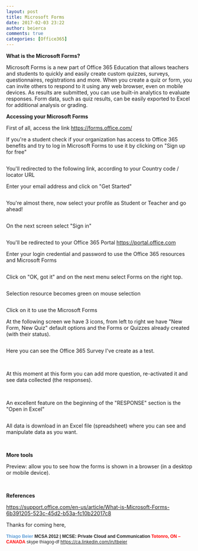 ```yaml
---
layout: post
title: Microsoft Forms
date: 2017-02-03 23:22
author: beierca
comments: true
categories: [Office365]
---
```

<strong>What is the Microsoft Forms?
</strong>

Microsoft Forms is a new part of Office 365 Education that allows teachers and students to quickly and easily create custom quizzes, surveys, questionnaires, registrations and more. When you create a quiz or form, you can invite others to respond to it using any web browser, even on mobile devices. As results are submitted, you can use built-in analytics to evaluate responses. Form data, such as quiz results, can be easily exported to Excel for additional analysis or grading.

<strong>Accessing your Microsoft Forms
</strong>

First of all, access the link <a href="https://forms.office.com/">https://forms.office.com/</a>

If you're a student check if your organization has access to Office 365 benefits and try to log in Microsoft Forms to use it by clicking on "Sign up for free"

<img src="http://thiagobeier.files.wordpress.com/2017/02/020417_0419_microsoftfo1.png" alt="" />

You'll redirected to the following link, according to your Country code / locator URL

Enter your email address and click on "Get Started"

<img src="http://thiagobeier.files.wordpress.com/2017/02/020417_0419_microsoftfo2.png" alt="" />

You're almost there, now select your profile as Student or Teacher and go ahead!

<img src="http://thiagobeier.files.wordpress.com/2017/02/020417_0419_microsoftfo3.png" alt="" />

On the next screen select "Sign in"

<img src="http://thiagobeier.files.wordpress.com/2017/02/020417_0419_microsoftfo4.png" alt="" />

You'll be redirected to your Office 365 Portal <a href="https://portal.office.com">https://portal.office.com</a>

Enter your login credential and password to use the Office 365 resources and Microsoft Forms

<img src="http://thiagobeier.files.wordpress.com/2017/02/020417_0419_microsoftfo5.png" alt="" />

Click on "OK, got it" and on the next menu select Forms on the right top.

<img src="http://thiagobeier.files.wordpress.com/2017/02/020417_0419_microsoftfo6.png" alt="" />

Selection resource becomes green on mouse selection

<img src="http://thiagobeier.files.wordpress.com/2017/02/020417_0419_microsoftfo7.png" alt="" />

Click on it to use the Microsoft Forms

At the following screen we have 3 icons, from left to right we have "New Form, New Quiz" default options and the Forms or Quizzes already created (with their status).

<img src="http://thiagobeier.files.wordpress.com/2017/02/020417_0419_microsoftfo8.png" alt="" />

Here you can see the Office 365 Survey I've create as a test.

<img src="http://thiagobeier.files.wordpress.com/2017/02/020417_0419_microsoftfo9.png" alt="" />

<img src="http://thiagobeier.files.wordpress.com/2017/02/020417_0419_microsoftfo10.png" alt="" />

<img src="http://thiagobeier.files.wordpress.com/2017/02/020417_0419_microsoftfo11.png" alt="" />

<img src="http://thiagobeier.files.wordpress.com/2017/02/020417_0419_microsoftfo12.png" alt="" />

<img src="http://thiagobeier.files.wordpress.com/2017/02/020417_0419_microsoftfo13.png" alt="" />

At this moment at this form you can add more question, re-activated it and see data collected (the responses).

<img src="http://thiagobeier.files.wordpress.com/2017/02/020417_0419_microsoftfo14.png" alt="" />

<img src="http://thiagobeier.files.wordpress.com/2017/02/020417_0419_microsoftfo15.png" alt="" />

<img src="http://thiagobeier.files.wordpress.com/2017/02/020417_0419_microsoftfo16.png" alt="" />

An excellent feature on the beginning of the "RESPONSE" section is the "Open in Excel"

<img src="http://thiagobeier.files.wordpress.com/2017/02/020417_0419_microsoftfo17.png" alt="" />

All data is download in an Excel file (spreadsheet) where you can see and manipulate data as you want.

<img src="http://thiagobeier.files.wordpress.com/2017/02/020417_0419_microsoftfo18.png" alt="" />

<img src="http://thiagobeier.files.wordpress.com/2017/02/020417_0419_microsoftfo19.png" alt="" />

<strong>More tools
</strong>

Preview: allow you to see how the forms is shown in a browser (in a desktop or mobile device).

<img src="http://thiagobeier.files.wordpress.com/2017/02/020417_0419_microsoftfo20.png" alt="" />

<img src="http://thiagobeier.files.wordpress.com/2017/02/020417_0419_microsoftfo21.png" alt="" />

<img src="http://thiagobeier.files.wordpress.com/2017/02/020417_0419_microsoftfo22.png" alt="" />

<strong>References
</strong>

<a href="https://support.office.com/en-us/article/What-is-Microsoft-Forms-6b391205-523c-45d2-b53a-fc10b22017c8">https://support.office.com/en-us/article/What-is-Microsoft-Forms-6b391205-523c-45d2-b53a-fc10b22017c8</a>

Thanks for coming here,

<span style="color:#5b9bd5;"><span style="font-family:Arial;"><span style="font-size:9pt;background-color:white;"><strong>Thiago Beier</strong></span><span style="color:#222222;background-color:white;">
<span style="font-size:9pt;"><strong>MCSA 2012 | MCSE: Private Cloud and Communication</strong>
<span style="color:red;"><strong>Totonro, ON – CANADA</strong><span style="color:#222222;">
skype thiagog-df
</span></span></span></span></span><span style="color:#1185d7;font-size:9pt;background-color:white;">https://ca.linkedin.com/in/tbeier</span></span>

